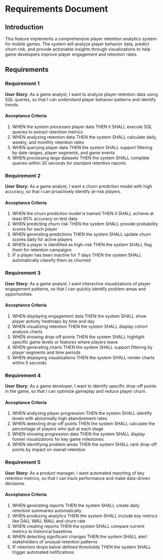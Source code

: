 # Requirements Document

## Introduction

This feature implements a comprehensive player retention analytics system for mobile games. The system will analyze player behavior data, predict churn risk, and provide actionable insights through visualizations to help game developers improve player engagement and retention rates.

## Requirements

### Requirement 1

**User Story:** As a game analyst, I want to analyze player retention data using SQL queries, so that I can understand player behavior patterns and identify trends.

#### Acceptance Criteria

1. WHEN the system processes player data THEN it SHALL execute SQL queries to extract retention metrics
2. WHEN analyzing retention data THEN the system SHALL calculate daily, weekly, and monthly retention rates
3. WHEN querying player data THEN the system SHALL support filtering by date ranges, player segments, and game events
4. WHEN processing large datasets THEN the system SHALL complete queries within 30 seconds for standard retention reports

### Requirement 2

**User Story:** As a game analyst, I want a churn prediction model with high accuracy, so that I can proactively identify at-risk players.

#### Acceptance Criteria

1. WHEN the churn prediction model is trained THEN it SHALL achieve at least 80% accuracy on test data
2. WHEN predicting churn risk THEN the system SHALL provide probability scores for each player
3. WHEN generating predictions THEN the system SHALL update churn scores daily for active players
4. WHEN a player is identified as high-risk THEN the system SHALL flag them for retention campaigns
5. IF a player has been inactive for 7 days THEN the system SHALL automatically classify them as churned

### Requirement 3

**User Story:** As a game analyst, I want interactive visualizations of player engagement patterns, so that I can quickly identify problem areas and opportunities.

#### Acceptance Criteria

1. WHEN displaying engagement data THEN the system SHALL show player activity heatmaps by time and day
2. WHEN visualizing retention THEN the system SHALL display cohort analysis charts
3. WHEN showing drop-off points THEN the system SHALL highlight specific game levels or features where players leave
4. WHEN generating charts THEN the system SHALL support filtering by player segments and time periods
5. WHEN displaying visualizations THEN the system SHALL render charts within 5 seconds

### Requirement 4

**User Story:** As a game developer, I want to identify specific drop-off points in the game, so that I can optimize gameplay and reduce player churn.

#### Acceptance Criteria

1. WHEN analyzing player progression THEN the system SHALL identify levels with abnormally high abandonment rates
2. WHEN detecting drop-off points THEN the system SHALL calculate the percentage of players who quit at each stage
3. WHEN showing progression data THEN the system SHALL display funnel visualizations for key game milestones
4. WHEN identifying problem areas THEN the system SHALL rank drop-off points by impact on overall retention

### Requirement 5

**User Story:** As a product manager, I want automated reporting of key retention metrics, so that I can track performance and make data-driven decisions.

#### Acceptance Criteria

1. WHEN generating reports THEN the system SHALL create daily retention summaries automatically
2. WHEN producing analytics THEN the system SHALL include key metrics like DAU, WAU, MAU, and churn rate
3. WHEN creating reports THEN the system SHALL compare current metrics to historical baselines
4. WHEN detecting significant changes THEN the system SHALL alert stakeholders of unusual retention patterns
5. IF retention drops below defined thresholds THEN the system SHALL trigger automated notifications